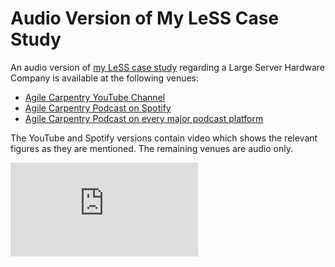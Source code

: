 # Audio Version of My LeSS Case Study

An audio version of [my LeSS case study](https://less.works/case-studies/large-server-hardware-company) regarding a Large Server Hardware Company is available at the following venues:
* [Agile Carpentry YouTube Channel](https://youtu.be/DVmoFEmi4xU)
* [Agile Carpentry Podcast on Spotify](https://open.spotify.com/show/1bnMmFj7F6q0jXuEWHcSaq)
* [Agile Carpentry Podcast on every major podcast platform](https://podcasters.spotify.com/pod/show/agilecarpentry/)

The YouTube and Spotify versions contain video which shows the relevant figures as they are mentioned. The remaining venues are audio only.

<iframe class="video" src="https://www.youtube.com/embed/DVmoFEmi4xU" allowfullscreen frameborder="0"></iframe>

